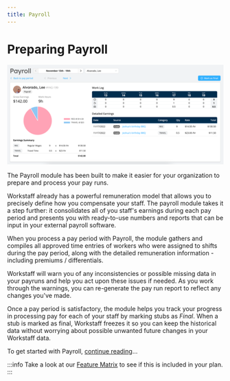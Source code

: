 ```yaml
---
title: Payroll
---
```


# Preparing Payroll

![Payroll interface](./images/paystub-ui.png)

The Payroll module has been built to make it easier for your organization to prepare and process your pay runs.

Workstaff already has a powerful remuneration model that allows you to precisely define how you compensate your staff.
The payroll module takes it a step further: it consolidates all of you staff's earnings during each pay period and
presents you with ready-to-use numbers and reports that can be input in your external payroll software.

When you process a pay period with Payroll, the module gathers and compiles all approved time entries of workers who
were assigned to shifts during the pay period, along with the detailed remuneration information - including premiums / differentials.

Workstaff will warn you of any inconsistencies or possible missing data in your payruns and help you act upon these issues if needed. 
As you work through the warnings, you can re-generate the pay run report to reflect any changes you've made.

Once a pay period is satisfactory, the module helps you track your progress in processing pay for each of your staff by marking
stubs as _Final_. When a stub is marked as final, Workstaff freezes it so you can keep the historical data without worrying about 
possible unwanted future changes in your Workstaff data.

To get started with Payroll, [continue reading](./get-started.md)...

:::info
Take a look at our [Feature Matrix](../features-matrix.md) to see if this is included in your plan.
:::
